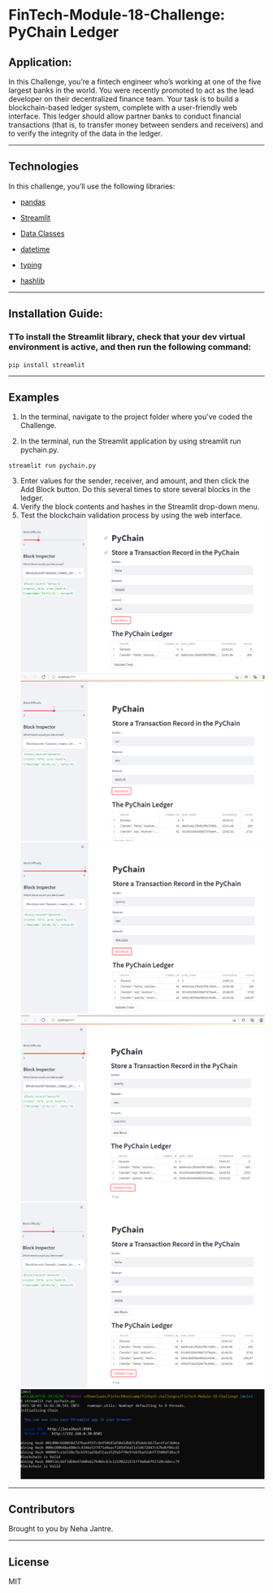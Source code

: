 # FinTech-Module-18-Challenge: PyChain Ledger


## Application:
In this Challenge, you’re a fintech engineer who’s working at one of the five largest banks in the world. You were recently promoted to act as the lead developer on their decentralized finance team. Your task is to build a blockchain-based ledger system, complete with a user-friendly web interface. This ledger should allow partner banks to conduct financial transactions (that is, to transfer money between senders and receivers) and to verify the integrity of the data in the ledger.


---
## Technologies

In this challenge, you’ll use the following libraries:

* [pandas](https://pandas.pydata.org/docs/) 

* [Streamlit](https://streamlit.io/) 

* [Data Classes](https://docs.python.org/3/library/dataclasses.html) 
* [datetime](https://docs.python.org/3/library/datetime.html)

* [typing](https://docs.python.org/3/library/typing.html)

* [hashlib](https://docs.python.org/3/library/hashlib.html)

---
## Installation Guide:
### TTo install the Streamlit library, check that your dev virtual environment is active, and then run the following command:
```
pip install streamlit
```
---

## Examples
1. In the terminal, navigate to the project folder where you've coded the Challenge.

2. In the terminal, run the Streamlit application by using streamlit run pychain.py.
``` 
streamlit run pychain.py 
```
3. Enter values for the sender, receiver, and amount, and then click the Add Block button. Do this several times to store several blocks in the ledger.
4. Verify the block contents and hashes in the Streamlit drop-down menu. 
5. Test the blockchain validation process by using the web interface.
![example](./Images/example1.png)
![example](./Images/example2.png)
![example](./Images/example3.png)
![example](./Images/example4.png)
![example](./Images/example5.png)
![console](./Images/console.png)
---
## Contributors

Brought to you by Neha Jantre.

---

## License

MIT